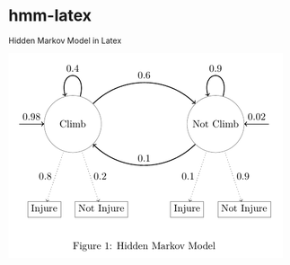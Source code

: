 hmm-latex
=========

Hidden Markov Model in Latex

![Alt example](https://raw.githubusercontent.com/Nayar/hmm-latex/master/example/example.png)
